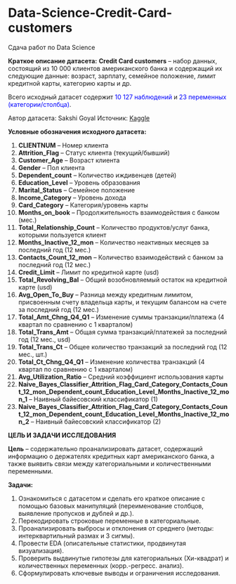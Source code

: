 # Data-Science-Credit-Card-customers
Сдача работ по Data Science

**Краткое описание датасета:**
**Credit Card customers** – набор данных, состоящий из 10 000 клиентов американского банка и содержащий их следующие данные: возраст, зарплату, семейное положение, лимит кредитной карты, категорию карты и др. 

Всего исходный датасет содержит <font color = blue> 10 127 наблюдений </font> и <font color = blue> 23 переменных (категории/столбца)</font>.

Автор датасета: Sakshi Goyal
Источник: [Kaggle](https://www.kaggle.com/datasets/sakshigoyal7/credit-card-customers)

**Условные обозначения исходного датасета:**
1. **CLIENTNUM** – Номер клиента
2. **Attrition_Flag** – Статус клиента (текущий/бывший)
3. **Customer_Age** – Возраст клиента
4. **Gender** – Пол клиента
5. **Dependent_count** – Количество иждивенцев (детей)
6. **Education_Level** – Уровень образования
7. **Marital_Status** – Семейное положение
8. **Income_Category** – Уровень дохода
9. **Card_Category** – Категория/уровень карты 
10. **Months_on_book** – Продолжительность взаимодействия с банком (мес.)
11. **Total_Relationship_Count** – Количество продуктов/услуг банка, которыми пользуется клиент
12. **Months_Inactive_12_mon** – Количество неактивных месяцев за последний год (12 мес.)
13. **Contacts_Count_12_mon** – Количество взаимодействий с банком за последний год (12 мес.)
14. **Credit_Limit** – Лимит по кредитной карте (usd)
15. **Total_Revolving_Bal** – Общий возобновляемый остаток на кредитной карте (usd)
16. **Avg_Open_To_Buy** – Разница между кредитным лимитом, присвоенным счету владельца карты, и текущим балансом на счете за последний год (12 мес.)
17. **Total_Amt_Chng_Q4_Q1** – Изменение суммы транзакции/платежа (4 квартал по сравнению с 1 кварталом)
18. **Total_Trans_Amt** – Общая сумма транзакций/платежей за последний год (12 мес., usd)
19. **Total_Trans_Ct** – Общее количество транзакций за последний год (12 мес., шт.)
20. **Total_Ct_Chng_Q4_Q1** – Изменение количества транзакций (4 квартал по сравнению с 1 кварталом)
21. **Avg_Utilization_Ratio** – Средний коэффициент использования карты
22. **Naive_Bayes_Classifier_Attrition_Flag_Card_Category_Contacts_Count_12_mon_Dependent_count_Education_Level_Months_Inactive_12_mon_1** – Наивный байесовский классификатор (1)
23. **Naive_Bayes_Classifier_Attrition_Flag_Card_Category_Contacts_Count_12_mon_Dependent_count_Education_Level_Months_Inactive_12_mon_2** – Наивный байесовский классификатор (2)


**ЦЕЛЬ И ЗАДАЧИ ИССЛЕДОВАНИЯ**

**Цель** – содержательно проанализировать датасет, содержащий информацию о держателях кредитных карт американского банка, а также выявить связи между категориальными и количественными переменными.

**Задачи:**
1. Ознакомиться с датасетом и сделать его краткое описание с помощью базовых манипуляций (переименование столбцов, выявление пропусков и дублей и др.).
2. Перекодировать строковые переменные в категориальные.
3. Проанализировать выбросы и отклонения от среднего (методы: интерквартильный размах и 3 сигмы).
4. Провести EDA (описательные статистики, продвинутая визуализация).
5. Проверить выдвинутые гипотезы для категориальных (Хи-квадрат) и количественных переменных (корр.-регресс. анализ).
6. Сформулировать ключевые выводы и ограничения исследования.

